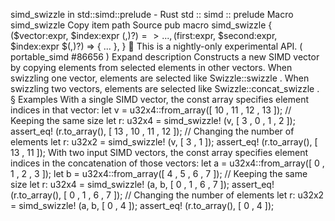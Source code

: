 simd_swizzle in std::simd::prelude - Rust
std
::
simd
::
prelude
Macro
simd_swizzle
Copy item path
Source
pub macro simd_swizzle {
    ($vector:expr, $index:expr $(,)?) => { ... },
    ($first:expr, $second:expr, $index:expr $(,)?) => { ... },
}
🔬
This is a nightly-only experimental API. (
portable_simd
#86656
)
Expand description
Constructs a new SIMD vector by copying elements from selected elements in other vectors.
When swizzling one vector, elements are selected like
Swizzle::swizzle
.
When swizzling two vectors, elements are selected like
Swizzle::concat_swizzle
.
§
Examples
With a single SIMD vector, the const array specifies element indices in that vector:
let
v = u32x4::from_array([
10
,
11
,
12
,
13
]);
// Keeping the same size
let
r: u32x4 =
simd_swizzle!
(v, [
3
,
0
,
1
,
2
]);
assert_eq!
(r.to_array(), [
13
,
10
,
11
,
12
]);
// Changing the number of elements
let
r: u32x2 =
simd_swizzle!
(v, [
3
,
1
]);
assert_eq!
(r.to_array(), [
13
,
11
]);
With two input SIMD vectors, the const array specifies element indices in the concatenation of
those vectors:
let
a = u32x4::from_array([
0
,
1
,
2
,
3
]);
let
b = u32x4::from_array([
4
,
5
,
6
,
7
]);
// Keeping the same size
let
r: u32x4 =
simd_swizzle!
(a, b, [
0
,
1
,
6
,
7
]);
assert_eq!
(r.to_array(), [
0
,
1
,
6
,
7
]);
// Changing the number of elements
let
r: u32x2 =
simd_swizzle!
(a, b, [
0
,
4
]);
assert_eq!
(r.to_array(), [
0
,
4
]);
